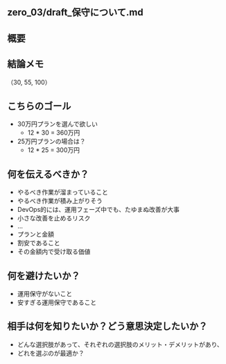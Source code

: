 zero_03/draft_保守について.md
---

## 概要

## 結論メモ
（30, 55, 100）

## こちらのゴール
- 30万円プランを選んで欲しい
  - 12 * 30 = 360万円
- 25万円プランの場合は？
  - 12 * 25 = 300万円

## 何を伝えるべきか？
- やるべき作業が溜まっていること
- やるべき作業が積み上がりそう
- DevOps的には、運用フェーズ中でも、たゆまぬ改善が大事
- 小さな改善を止めるリスク
- ...
- プランと金額
- 割安であること
- その金額内で受け取る価値

## 何を避けたいか？
- 運用保守がないこと
- 安すぎる運用保守であること

## 相手は何を知りたいか？どう意思決定したいか？
- どんな選択肢があって、それぞれの選択肢のメリット・デメリットがあり、
- どれを選ぶのが最適か？
